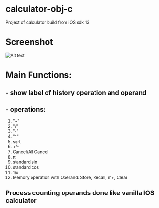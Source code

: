 # calculator-obj-c
Project of calculator build from iOS sdk 13

# Screenshot

![Alt text](/screenshots/img1.jpg?raw=true "Main Screen")

# Main Functions:

## - show label of history operation and operand
## - operations: 
1. "+" 
2. "/" 
3. "-" 
4. "*" 
5. sqrt 
6. +/- 
7. Cancel/All Cancel 
8. π
9. standard sin
10. standard cos
11. 1/x
12. Memory operation with Operand: Store, Recall, m+, Clear
## Process counting operands done like vanilla IOS calculator
